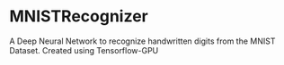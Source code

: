# MNISTRecognizer
A Deep Neural Network to recognize handwritten digits from the MNIST Dataset.
Created using Tensorflow-GPU
